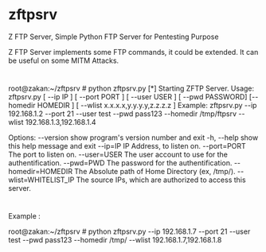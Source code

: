 # zftpsrv
Z FTP Server, Simple Python FTP Server for Pentesting Purpose


Z FTP Server implements some FTP commands, it could be extended. It can be useful on some MITM Attacks.

#
root@zakan:~/zftpsrv # python zftpsrv.py
[*] Starting ZFTP Server.
Usage: zftpsrv.py [ --ip IP ] [ --port PORT ] [ --user USER ] [ --pwd PASSWORD] [--homedir HOMEDIR ] [ --wlist x.x.x.x,y.y.y.y,z.z.z.z ]
         Example: zftpsrv.py --ip 192.168.1.2 --port 21 --user test --pwd pass123 --homedir /tmp/ftpsrv --wlist 192.168.1.3,192.168.1.4

Options:
  --version             show program's version number and exit
  -h, --help            show this help message and exit
  --ip=IP               IP Address, to listen on.
  --port=PORT           The port to listen on.
  --user=USER           The user account to use for the authentification.
  --pwd=PWD             The password for the authentification.
  --homedir=HOMEDIR     The Absolute path of Home Directory (ex, /tmp/).
  --wlist=WHITELIST_IP  The source IPs, which are authorized to access this
                        server.
#

Example :
	
root@zakan:~/zftpsrv # python zftpsrv.py --ip 192.168.1.7 --port 21 --user test --pwd pass123 --homedir /tmp/ --wlist 192.168.1.7,192.168.1.8